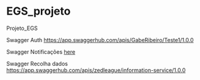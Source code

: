 # EGS_projeto
Projeto_EGS


Swagger Auth
https://app.swaggerhub.com/apis/GabeRibeiro/Teste1/1.0.0

Swagger Notificações [here](./notification_service/docs/api.yaml)


Swagger Recolha dados
https://app.swaggerhub.com/apis/zedleague/information-service/1.0.0
